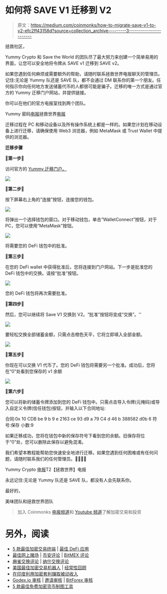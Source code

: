 # 如何将 SAVE V1 迁移到 V2

> 原文：<https://medium.com/coinmonks/how-to-migrate-save-v1-to-v2-efc2ff43158d?source=collection_archive---------3----------------------->

拯救社区，

Yummy Crypto 和 Save the World 的团队尽了最大努力来创建一个简单易用的界面，让您可以安全地将令牌从 SAVE v1 迁移到 SAVE v2。

如果您遇到任何麻烦或需要额外的帮助，请随时联系拯救世界电报聊天的管理员。记住:无论是 Yummy 队还是 SAVE 队，都不会通过 DM 联系你的第一个朋友。任何指示你向任何地方发送储蓄代币的人都很可能是骗子。迁移的唯一方式是通过官方的 Yummy 迁移门户网站，并提供链接。

你可以在他们的官方电报室找到两个团队。

Yummy 密码[电报](https://t.me/yummyfinance)拯救世界[电报](https://t.me/SaveTheWorldToken)

迁移过程在 PC 和移动设备以及所有操作系统上都是一样的。如果您计划在移动设备上进行迁移，请确保使用 Web3 浏览器，例如 MetaMask 或 Trust Wallet 中提供的浏览器。

**迁移步骤**

**🔸第一步🔸**

访问官方的 [Yummy 迁移门户。](https://www.staking.yummy-crypto.com/exchange)

![](img/959e6d496cf7c298e3c2300bc205824f.png)

**🔸第二步🔸**

按下屏幕右上角的“连接”按钮，连接您的钱包。

![](img/93ae12c1861ffb58c343dd76c267c610.png)

将弹出一个选择钱包的窗口。对于移动钱包，单击“WalletConnect”按钮，对于 PC，您可以使用“MetaMask”按钮。

![](img/ff40a70ed06751b10fa7f31e463f17e2.png)

将需要您的 DeFi 钱包中的批准。

**🔸第三步🔸**

在您的 DeFi wallet 中获得批准后，您将连接到门户网站。下一步是批准您的 DeFi 钱包中的交换。请按“批准”按钮。

![](img/87f7cd62be44c942a960cea6f0d3985a.png)

您的 DeFi 钱包将再次需要批准。

**🔸第四步🔸**

然后，您可以继续将 Save V1 交换到 V2。“批准”按钮将变成“交换”。''

![](img/02e9b6bb1d6118cdd487abeec03739f1.png)

要轻松交换全部储蓄金额，只需点击橙色天平，它将立即填入全部金额。

![](img/b85a2976146d059d7e04fc3878a7e455.png)

**🔸第五步🔸**

你现在可以交换 V1 代币了。您的 DeFi 钱包将需要另一个批准。成功后，您将在“0”处看到您保存的 v1 余额

![](img/e3a8d201faebec30edf35aa247b8d415.png)

**🔸第六步🔸**

您可以将新的储蓄令牌添加到您的 DeFi 钱包中。只需点击导入令牌(元掩码)或导入自定义令牌(信任钱包)按钮，并输入以下合同地址:

合同:0x 10 CDB be 9 b 9 e 2163 ce 93 d9 a 79 C4 d 46 b 388582 d0b 6
符号:保存
小数:9

如果迁移成功，您将在钱包中新的保存符号下看到您的余额。旧保存将位于“0”处，您可以删除此保存以避免混淆。

我们希望本教程能帮助您快速安全地进行迁移。如果您遇到任何困难或有任何问题，请随时联系我们的任何管理员。👍🏼👍🏼

Yummy Crypto [电报](https://t.me/yummyfinance)T2【拯救世界】电报[](https://t.me/SaveTheWorldToken)

永远记住:无论是 Yummy 队还是 SAVE 队，都没有人会先联系你。

最好的，

美味团队和拯救世界团队

> 加入 Coinmonks [电报频道](https://t.me/coincodecap)和 [Youtube 频道](https://www.youtube.com/c/coinmonks/videos)了解加密交易和投资

# 另外，阅读

*   [5 款最佳加密交易终端](https://coincodecap.com/crypto-trading-terminals) | [最佳 DeFi 应用](https://coincodecap.com/best-defi-apps)
*   [最佳网上赌场](https://coincodecap.com/best-online-casinos) | [币安评论](/coinmonks/binance-review-ee10d3bf3b6e) | [BitMEX 评论](https://coincodecap.com/bitmex-review)
*   [麻雀交换评论](https://coincodecap.com/sparrow-exchange-review) | [纳什交换评论](https://coincodecap.com/nash-exchange-review)
*   [美国最佳加密交易机器人](https://coincodecap.com/crypto-trading-bots-in-the-us) | [经常性回顾](https://coincodecap.com/changelly-review)
*   [在印度利用加密套利赚取被动收入](https://coincodecap.com/crypto-arbitrage-in-india)
*   [Godex.io 审核](/coinmonks/godex-io-review-7366086519fb) | [邀请审核](/coinmonks/invity-review-70f3030c0502) | [BitForex 审核](https://coincodecap.com/bitforex-review)
*   [5 款最佳免费加密货币制图工具](https://coincodecap.com/crypto-charting-tools)